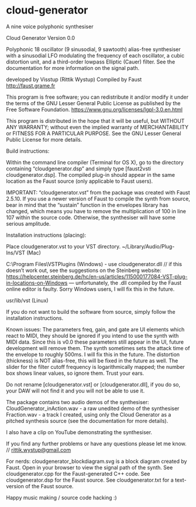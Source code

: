 # cloud-generator
A nine voice polyphonic synthesiser



Cloud Generator
Version 0.0

Polyphonic 18 oscillator (9 sinusodial, 9 sawtooth) alias-free synthesiser with a sinusodial LFO modulating the frequency of each oscillator, a cubic distortion unit, and a third-order lowpass Elliptic (Cauer) filter. See the documentation for more information on the signal path.


developed by Visstup (Rittik Wystup)
Compiled by Faust
<http://faust.grame.fr>

This program is free software; you can redistribute it and/or modify
it under the terms of the GNU Lesser General Public License as
published by the Free Software Foundation.
<https://www.gnu.org/licenses/lgpl-3.0.en.html>

This program is distributed in the hope that it will be useful,
but WITHOUT ANY WARRANTY; without even the implied warranty of
MERCHANTABILITY or FITNESS FOR A PARTICULAR PURPOSE.  See the
GNU Lesser General Public License for more details.



Build instructions:

Within the command line compiler (Terminal for OS X), go to the directory containing “cloudgenerator.dsp” and simply type [faust2vsti cloudgenerator.dsp]. The compiled plug-in should appear in the same location as the Faust source (only applicable to Faust users).

IMPORTANT:
“cloudgenerator.vst” from the package was created with Faust 2.5.10. If you use a newer version of Faust to compile the synth from source, bear in mind that the “sustain” function in the envelopes library has changed, which means you have to remove the multiplication of 100 in line 107 within the source code. Otherwise, the synthesiser will have some serious amplitude.


Installation instructions (placing):

Place cloudgenerator.vst to your VST directory.
~/Library/Audio/Plug-Ins/VST (Mac)

C:\Program Files\VSTPlugins (Windows) - use cloudgenerator.dll
// if this doesn’t work out, see the suggestions on the Steinberg website:
<https://helpcenter.steinberg.de/hc/en-us/articles/115000177084-VST-plug-in-locations-on-Windows>
— unfortunately, the .dll compiled by the Faust online editor is faulty. Sorry Windows users, I will fix this in the future.

usr/lib/vst (Linux)



If you do not want to build the software from source, simply follow the installation instructions.



Known issues:
The parameters freq, gain, and gate are UI elements which react to MIDI, they should be ignored if you intend to use the synth with MIDI data.
Since this is v0.0 these parameters still appear in the UI, future development will remove them.
The synth sometimes sets the attack time of the envelope to roughly 500ms. I will fix this in the future.
The distortion (thickness) is NOT alias-free, this will be fixed in the future as well. The slider for the filter cutoff frequency is logarithmically mapped; the number box shows linear values, so ignore them. Trust your ears.

Do not rename [cloudgenerator.vst] or [cloudgenerator.dll], if you do so, your DAW will not find it and you will not be able to use it.

The package contains two audio demos of the synthesiser:
CloudGenerator_inAction.wav - a raw unedited demo of the synthesiser
Fraction.wav - a track I created, using only the Cloud Generator as a pitched synthesis source (see the documentation for more details).

I also have a clip on YouTube demonstrating the synthesiser.
<link>


If you find any further problems or have any questions please let me know.
// rittik.wystup@gmail.com

For nerds:
cloudgenerator_blockdiagram.svg is a block diagram created by Faust. Open in your browser to view the signal path of the synth.
See cloudgenerator.cpp for the Faust-generated C++ code.
See cloudgenerator.dsp for the Faust source.
See cloudgenerator.txt for a text-version of the Faust source.

Happy music making / source code hacking :)





